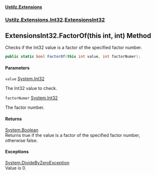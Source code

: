 #### [Ustilz.Extensions](index.md 'index')
### [Ustilz.Extensions.Int32](Ustilz.Extensions.Int32.md 'Ustilz.Extensions.Int32').[ExtensionsInt32](Ustilz.Extensions.Int32.ExtensionsInt32.md 'Ustilz.Extensions.Int32.ExtensionsInt32')

## ExtensionsInt32.FactorOf(this int, int) Method

Checks if the Int32 value is a factor of the specified factor number.

```csharp
public static bool FactorOf(this int value, int factorNumer);
```
#### Parameters

<a name='Ustilz.Extensions.Int32.ExtensionsInt32.FactorOf(thisint,int).value'></a>

`value` [System.Int32](https://docs.microsoft.com/en-us/dotnet/api/System.Int32 'System.Int32')

The Int32 value to check.

<a name='Ustilz.Extensions.Int32.ExtensionsInt32.FactorOf(thisint,int).factorNumer'></a>

`factorNumer` [System.Int32](https://docs.microsoft.com/en-us/dotnet/api/System.Int32 'System.Int32')

The factor number.

#### Returns
[System.Boolean](https://docs.microsoft.com/en-us/dotnet/api/System.Boolean 'System.Boolean')  
Returns true if the value is a factor of the specified factor number, otherwise false.

#### Exceptions

[System.DivideByZeroException](https://docs.microsoft.com/en-us/dotnet/api/System.DivideByZeroException 'System.DivideByZeroException')  
Value is 0.